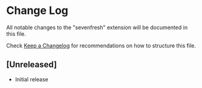 # Change Log

All notable changes to the "sevenfresh" extension will be documented in this file.

Check [Keep a Changelog](http://keepachangelog.com/) for recommendations on how to structure this file.

## [Unreleased]

- Initial release